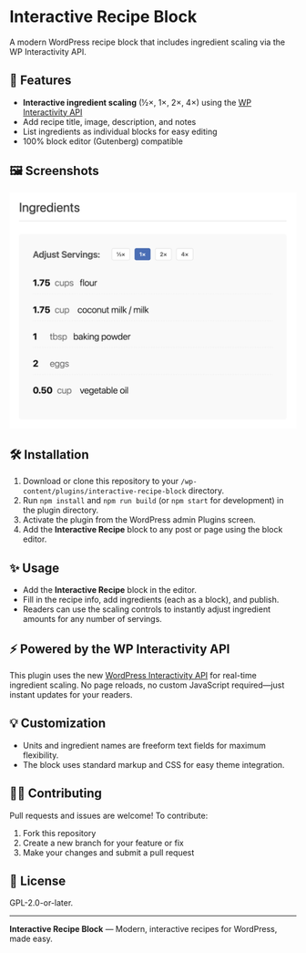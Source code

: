 # Interactive Recipe Block

A modern WordPress recipe block that includes ingredient scaling via the WP Interactivity API.

## 🚀 Features

- **Interactive ingredient scaling** (½×, 1×, 2×, 4×) using the [WP Interactivity API](https://developer.wordpress.org/block-editor/reference-guides/packages/packages-interactivity/)
- Add recipe title, image, description, and notes
- List ingredients as individual blocks for easy editing
- 100% block editor (Gutenberg) compatible

## 🖼 Screenshots

![Interactive Recipe Block in the editor](assets/screenshot-1.png)

## 🛠 Installation

1. Download or clone this repository to your `/wp-content/plugins/interactive-recipe-block` directory.
2. Run `npm install` and `npm run build` (or `npm start` for development) in the plugin directory.
3. Activate the plugin from the WordPress admin Plugins screen.
4. Add the **Interactive Recipe** block to any post or page using the block editor.

## ✨ Usage

- Add the **Interactive Recipe** block in the editor.
- Fill in the recipe info, add ingredients (each as a block), and publish.
- Readers can use the scaling controls to instantly adjust ingredient amounts for any number of servings.

## ⚡️ Powered by the WP Interactivity API

This plugin uses the new [WordPress Interactivity API](https://developer.wordpress.org/block-editor/reference-guides/packages/packages-interactivity/) for real-time ingredient scaling. No page reloads, no custom JavaScript required—just instant updates for your readers.

## 💡 Customization

- Units and ingredient names are freeform text fields for maximum flexibility.
- The block uses standard markup and CSS for easy theme integration.

## 🧑‍💻 Contributing

Pull requests and issues are welcome! To contribute:

1. Fork this repository
2. Create a new branch for your feature or fix
3. Make your changes and submit a pull request

## 📄 License

GPL-2.0-or-later.

---

**Interactive Recipe Block** — Modern, interactive recipes for WordPress, made easy. 